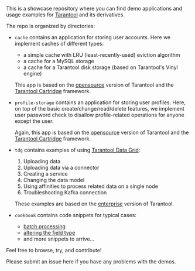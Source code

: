 This is a showcase repository where you can find demo applications and
usage examples for [Tarantool](https://www.tarantool.io/) and its
derivatives.

The repo is organized by directories:

* `cache` contains an application for storing user accounts.
  Here we implement caches of different types:

  * a simple cache with LRU (least-recently-used) eviction algorithm
  * a cache for a MySQL storage
  * a cache for a Tarantool disk storage (based on Tarantool's Vinyl engine)

  This app is based on the [opensource](https://www.tarantool.io/en/developers/)
  version of Tarantool and the
  [Tarantool Cartridge](https://www.tarantool.io/en/cartridge/) framework.

* `profile-storage` contains an application for storing user profiles.
  Here, on top of the basic create/change/read/delete features, we implement
  user password check to disallow profile-related operations for anyone except
  the user.

  Again, this app is based on the [opensource](https://www.tarantool.io/en/developers/)
  version of Tarantool and the
  [Tarantool Cartridge](https://www.tarantool.io/en/cartridge/) framework.

* `tdg` contains examples of using
  [Tarantool Data Grid](https://www.tarantool.io/en/datagrid/):

  1. Uploading data
  2. Uploading data via a connector
  3. Creating a service
  4. Changing the data model
  5. Using affinities to process related data on a single node
  6. Troubleshooting Kafka connection

  These examples are based on the
  [enterprise](https://www.tarantool.io/en/product/enterprise/)
  version of Tarantool.

* `cookbook` contains code snippets for typical cases:

  * [batch processing](https://github.com/tarantool/examples/blob/master/cookbook/space/in_batches.lua)
  * [altering the field type](https://github.com/tarantool/examples/blob/master/cookbook/migrations/alter_field_type.lua)
  * and more snippets to arrive...

Feel free to browse, try, and contribute!

Please submit an issue here if you have any problems with the demos.
